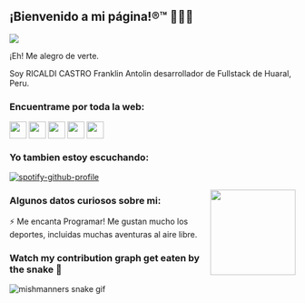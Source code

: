 <!---
FranklinRicaldiCastro/FranklinRicaldiCastro is a ✨ special ✨ repository because its `README.md` (this file) appears on your GitHub profile.
You can click the Preview link to take a look at your changes.
--->

## ¡Bienvenido a mi página!®™ 👋👋👋

![](https://github.com/fricalcic/GitHub/blob/master/MishManners%20Room%20animated.jpg)

¡Eh! Me alegro de verte.

Soy RICALDI CASTRO Franklin Antolin desarrollador de Fullstack de Huaral, Peru.

<!-- ![2021-08-10 20-43-14 2021-08-10 20_45_32](https://user-images.githubusercontent.com/36594527/131284497-24a6db5f-d86d-4548-81cc-fa6aa186892c.gif) -->

### Encuentrame por toda la web:

<p align="left">
<a href="https://twitter.com/FRANKLIN_A_R_C" target="blank"><img align="center" src="https://github.com/fricalcic/GitHub/blog/socials/twitter%20(2).png" alt="" height="30" /></a>
<a href="https://www.linkedin.com/in/franklin-a-r-c/" target="blank"><img align="center" src="https://github.com/fricalcic/GitHub/blob/master/socials/transparent-Linkedin-logo-icon.png" alt="" height="30" /></a>
<a href="https://www.instagram.com/franklin_a_r_c/?hl=es-la" target="blank"><img align="center" src="https://github.com/fricalcic/GitHub/blob/master/socials/instagram.png" alt="" height="30" /></a>
<a href="https://www.twitch.tv/franklin_a_r_c" target="blank"><img align="center" src="https://github.com/fricalcic/GitHub/blob/master/socials/twitch.png" alt="" height="30" /></a>
<a href="https://www.youtube.com/channel/UCHcDFWF0T2CizRO8EzQlkLQ" target="blank"><img align="center" src="https://github.com/fricalcic/GitHub/blob/master/socials/youtube.png" alt="" height="30" /></a>


### Yo tambien estoy escuchando:

[![spotify-github-profile](https://spotify-github-profile.vercel.app/api/view?uid=22a52oj3e5hnylnh2ua2e6loy&cover_image=true&theme=novatorem&bar_color=24b6f5&bar_color_cover=false)](https://github.com/kittinan/spotify-github-profile)

<img align="right" width="150" height="150" src="https://github.com/fricalcic/GitHub/blob/master/My-OctocatsShortest.gif"></a>

### Algunos datos curiosos sobre mi:

⚡ Me encanta Programar! Me gustan mucho los deportes, incluidas muchas aventuras al aire libre.

### Watch my contribution graph get eaten by the snake 🐍

<!-- platane/snk works, it just puts it on a new branch -->
![mishmanners snake gif](https://github.com/fricalcic/GitHub/blob/output/github-contribution-grid-snake.svg)
